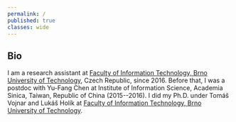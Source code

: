 ```yaml
---
permalink: /
published: true
classes: wide
---
```

## Bio

I am a research assistant at [Faculty of Information Technology, Brno University of Technology](https://www.fit.vutbr.cz), Czech Republic, since 2016.
Before that, I was a postdoc with Yu-Fang Chen at Institute of Information Science, Academia Sinica, Taiwan, Republic of China (2015--2016).
I did my Ph.D. under Tomáš Vojnar and Lukáš Holík at [Faculty of Information Technology, Brno University of Technology](https://www.fit.vutbr.cz).
